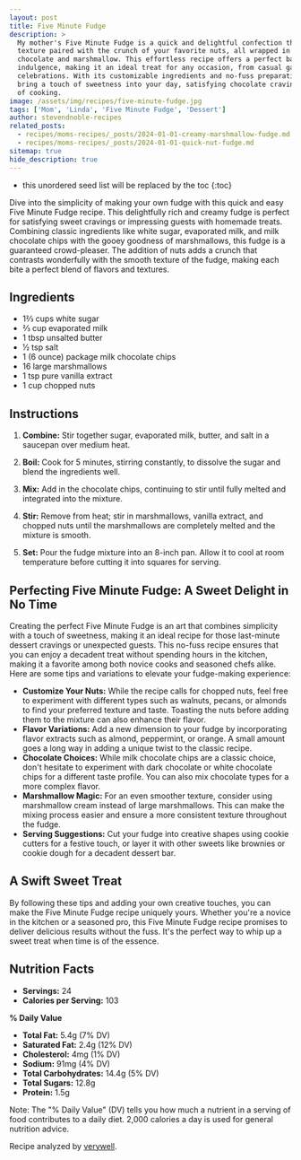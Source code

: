 ```yaml
---
layout: post
title: Five Minute Fudge
description: >
  My mother's Five Minute Fudge is a quick and delightful confection that promises a rich, creamy
  texture paired with the crunch of your favorite nuts, all wrapped in the sweet embrace of
  chocolate and marshmallow. This effortless recipe offers a perfect balance of simplicity and
  indulgence, making it an ideal treat for any occasion, from casual gatherings to special
  celebrations. With its customizable ingredients and no-fuss preparation, it's a foolproof way to
  bring a touch of sweetness into your day, satisfying chocolate cravings with just a few minutes
  of cooking.
image: /assets/img/recipes/five-minute-fudge.jpg
tags: ['Mom', 'Linda', 'Five Minute Fudge', 'Dessert']
author: stevendnoble-recipes
related_posts:
  - recipes/moms-recipes/_posts/2024-01-01-creamy-marshmallow-fudge.md
  - recipes/moms-recipes/_posts/2024-01-01-quick-nut-fudge.md
sitemap: true
hide_description: true
---
```


* this unordered seed list will be replaced by the toc
{:toc}

Dive into the simplicity of making your own fudge with this quick and easy Five Minute Fudge recipe. This delightfully rich and creamy fudge is perfect for satisfying sweet cravings or impressing guests with homemade treats. Combining classic ingredients like white sugar, evaporated milk, and milk chocolate chips with the gooey goodness of marshmallows, this fudge is a guaranteed crowd-pleaser. The addition of nuts adds a crunch that contrasts wonderfully with the smooth texture of the fudge, making each bite a perfect blend of flavors and textures.

## Ingredients

* 1⅔ cups white sugar
* ⅔ cup evaporated milk
* 1 tbsp unsalted butter
* ½ tsp salt
* 1 (6 ounce) package milk chocolate chips
* 16 large marshmallows
* 1 tsp pure vanilla extract
* 1 cup chopped nuts

## Instructions

1. **Combine:** Stir together sugar, evaporated milk, butter, and salt in a saucepan over medium heat.

2. **Boil:** Cook for 5 minutes, stirring constantly, to dissolve the sugar and blend the ingredients well.

3. **Mix:** Add in the chocolate chips, continuing to stir until fully melted and integrated into the mixture.

4. **Stir:** Remove from heat; stir in marshmallows, vanilla extract, and chopped nuts until the marshmallows are completely melted and the mixture is smooth.

5. **Set:** Pour the fudge mixture into an 8-inch pan. Allow it to cool at room temperature before cutting it into squares for serving.

## Perfecting Five Minute Fudge: A Sweet Delight in No Time

Creating the perfect Five Minute Fudge is an art that combines simplicity with a touch of sweetness, making it an ideal recipe for those last-minute dessert cravings or unexpected guests. This no-fuss recipe ensures that you can enjoy a decadent treat without spending hours in the kitchen, making it a favorite among both novice cooks and seasoned chefs alike. Here are some tips and variations to elevate your fudge-making experience:

* **Customize Your Nuts:** While the recipe calls for chopped nuts, feel free to experiment with different types such as walnuts, pecans, or almonds to find your preferred texture and taste. Toasting the nuts before adding them to the mixture can also enhance their flavor.
* **Flavor Variations:** Add a new dimension to your fudge by incorporating flavor extracts such as almond, peppermint, or orange. A small amount goes a long way in adding a unique twist to the classic recipe.
* **Chocolate Choices:** While milk chocolate chips are a classic choice, don't hesitate to experiment with dark chocolate or white chocolate chips for a different taste profile. You can also mix chocolate types for a more complex flavor.
* **Marshmallow Magic:** For an even smoother texture, consider using marshmallow cream instead of large marshmallows. This can make the mixing process easier and ensure a more consistent texture throughout the fudge.
* **Serving Suggestions:** Cut your fudge into creative shapes using cookie cutters for a festive touch, or layer it with other sweets like brownies or cookie dough for a decadent dessert bar.

## A Swift Sweet Treat

By following these tips and adding your own creative touches, you can make the Five Minute Fudge recipe uniquely yours. Whether you're a novice in the kitchen or a seasoned pro, this Five Minute Fudge recipe promises to deliver delicious results without the fuss. It's the perfect way to whip up a sweet treat when time is of the essence.

## Nutrition Facts

* **Servings:** 24
* **Calories per Serving:** 103

**% Daily Value**

* **Total Fat:** 5.4g (7% DV)
* **Saturated Fat:** 2.4g (12% DV)
* **Cholesterol:** 4mg (1% DV)
* **Sodium:** 91mg (4% DV)
* **Total Carbohydrates:** 14.4g (5% DV)
* **Total Sugars:** 12.8g
* **Protein:** 1.5g

Note: The "% Daily Value" (DV) tells you how much a nutrient in a serving of food contributes to a daily diet. 2,000 calories a day is used for general nutrition advice.

Recipe analyzed by <a href="https://www.verywellfit.com/recipe-nutrition-analyzer-4157076" target="_blank">verywell</a>.

<script type="application/ld+json">
{
  "@context": "http://schema.org",
  "@type": "Recipe",
  "name": "Five Minute Fudge",
  "image": "five-minute-fudge.jpg",
  "author": {
    "@type": "Person",
    "name": "Steven D Noble"
  },
  "description": "A quick and easy homemade fudge recipe that combines white sugar, evaporated milk, chocolate chips, marshmallows, and nuts.",
  "prepTime": "PT5M",
  "cookTime": "PT5M",
  "totalTime": "PT10M",
  "recipeYield": "24 servings",
  "recipeCategory": "Dessert",
  "recipeCuisine": "American",
  "recipeIngredient": [
    "1⅔ cups white sugar",
    "⅔ cup evaporated milk",
    "1 tbsp unsalted butter",
    "½ tsp salt",
    "1 (6 ounce) package milk chocolate chips",
    "16 large marshmallows",
    "1 tsp pure vanilla extract",
    "1 cup chopped nuts"
  ],
  "recipeInstructions": [
    {
      "@type": "HowToStep",
      "text": "Combine sugar, milk, butter, and salt in a saucepan and cook."
    },
    {
      "@type": "HowToStep",
      "text": "Add chocolate chips and melt into the mixture."
    },
    {
      "@type": "HowToStep",
      "text": "Stir in marshmallows, vanilla, and nuts, then cool and cut."
    }
  ],
  "nutrition": {
    "@type": "NutritionInformation",
    "calories": "103 calories",
    "fatContent": "5.4 grams",
    "saturatedFatContent": "2.4 grams",
    "cholesterolContent": "4 milligrams",
    "sodiumContent": "91 milligrams",
    "carbohydrateContent": "14.4 grams",
    "fiberContent": "0.7 grams",
    "sugarContent": "12.8 grams",
    "proteinContent": "1.5 grams"
  }
}
</script>
